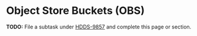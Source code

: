 # Object Store Buckets (OBS)

**TODO:** File a subtask under [HDDS-9857](https://issues.apache.org/jira/browse/HDDS-9857) and complete this page or section.
